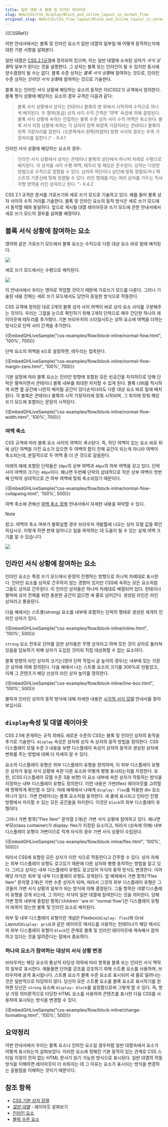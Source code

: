 ```yaml
---
title: 일반 대열 속 블록 및 인라인 레이아웃
slug: Web/CSS/CSS_display/Block_and_inline_layout_in_normal_flow
original_slug: Web/CSS/CSS_flow_layout/Block_and_inline_layout_in_normal_flow
---
```


{{CSSRef}}

이번 안내서에서는 블록 및 인라인 요소가 일반 대열의 일부일 때 어떻게 동작하는지에 대한 기본 사항을 살펴본다.

일반 대열은 [CSS 2.1규격](https://www.w3.org/TR/CSS2/visuren.html#normal-flow)에 정의되어 있으며, 이는 일반 대열에 소속된 상자가 *서식 상황*의 일부가 된다는 것을 설명한다. 그 상자는 블록 또는 인라인이 될 수 있지만 동시에 양수겸장이 될 수는 없다. 블록 수준 상자는 *블록 서식 상황*에 참여하는 것으로, 인라인 수준 상자는 *인라인 서식 상황*에 참여하는 것으로 기술한다.

블록 또는 인라인 서식 상황에 해당하는 요소의 동작은 이(CSS2.1) 규격에서 정의한다. 블록 형식 상황에 해당하는 요소의 경우 규격은 다음과 같다:

> 블록 서식 상황에서 상자는 컨테이너 블록의 맨 위에서 시작하여 수직으로 하나씩 배치된다. 두 형제(동급) 상자 사이 수직 간격은 '여백' 속성에 의해 결정된다. 블록 서식 상황에 속하는 인접하는 블록 수준 상자 사이 수직 여백은 축소된다.
> 블록 서식 지정 상황에 속하는 각 상자의 왼쪽 바깥족 가장자리는 콘테이너 블록의 왼쪽 가장자리를 접한다. (오른쪽에서 왼쪽\[아랍어] 방향 서식의 경우는 우측 가장자리를 접한다.)" - 9.4.1

인라인 서식 상황에 해당하는 요소의 경우:

> 인라인 서식 상황에서 상자는 콘테이너 블록의 상단에서 하나씩 차례로 수평으로 배치된다. 이 상자들 사이 수평 여백, 테두리 및 패딩은 준수된다. 상자는 다양한 방법으로 수직으로 정렬될 수 있다. 상자의 하단이나 상단에 맞춰 정렬되거나 텍스트의 기준선에 맞춰 정렬될 수 있다. 라인 형태를 띠는 여러 상자를 가두는 직사각형 영역을 라인 상자라고 한다. "- 9.4.2

CSS 2.1 규격은 문서를 가로쓰기와 세로 쓰기 모드로 기술하고 있다. 예를 들어 블록 상자 사이의 수직 거리를 기술한다. 블록 및 인라인 요소의 동작 방식은 세로 쓰기 모드에서 동작할 때와 동일하다. 앞으로 게시될 대열 레이아웃과 쓰기 모드에 관한 안내서에서 세로 쓰기 모드의 경우를 살펴볼 예정이다.

## 블록 서식 상황에 참여하는 요소

영어와 같은 가로쓰기 모드에서 블록 요소는 수직으로 다른 대상 요소 바로 밑에 배치된다.

![](mdn-horizontal.png)

세로 쓰기 모드에서는 수평으로 배치된다.

![](mdn-vertical.png)

이 안내서에서 우리는 영어로 작업할 것이기 때문에 가로쓰기 모드를 다룬다. 그러나 기술된 내용 전체는 세로 쓰기 모드에서도 당연히 동일한 방식으로 작동한다.

CSS 규격에 정의된 대로 2개의 블록 상자 사이 여백이 바로 상자 요소 사이를 구분해주는 것이다. 우리는 그점을 눈으로 확인하기 위해 2개의 단락으로 매우 간단한 하나의 레이아웃에 테두리를 추가했다. 기본 브라우저의 스타일시트는 상하 요소에 여백을 더하는 방식으로 단락 사이 간격을 추가한다.

{{EmbedGHLiveSample("css-examples/flow/block-inline/normal-flow.html", '100%', 700)}}

단락 요소의 여백을 `0`으로 설정하면, 테두리는 접촉한다.

{{EmbedGHLiveSample("css-examples/flow/block-inline/normal-flow-margin-zero.html", '100%', 700)}}

기본 설정에 따라 블록 요소는 인라인 방향에 포함된 모든 빈공간을 차지하므로 당해 단락은 펼쳐지면서 콘테이너 블록 내부를 최대한 차지할 수 있게 된다. 블록 너비를 적시하게 되면 옆 공간에 나란히 배치될 공간이 있다손치더라도 다른 대상 요소 바로 밑에 배치된다. 각 블록은 콘테이너 블록의 시작 가장자리에 맞춰 시작되며, 그 위치에 맞춰 해당 쓰기 모드에 포함되는 문장이 시작된다.

{{EmbedGHLiveSample("css-examples/flow/block-inline/normal-flow-width.html", '100%', 700)}}

### 여백 축소

CSS 규격에 따라 블록 요소 사이의 여백이 *축소*된다. 즉, 하단 여백이 있는 요소 바로 뒤에 상단 여백을 가진 요소가 있으면 두 여백의 합이 전체 공간이 되는게 아니라 여백이 축소되는데, 본질적으로 두 여백 중 더 큰 것으로 갈음한다.

아래의 예에 포함된 단락들은 `20px`의 상부 여백과 `40px`의 하부 여백을 갖고 있다. 단락 사이 여백의 크기는 `40px`이다. 왜냐면 두번째 단락의 상대적으로 작은 상부 여백이 첫번째 단락의 상대적으로 큰 하부 여백에 맞춰 축소되었기 때문이다.

{{EmbedGHLiveSample("css-examples/flow/block-inline/normal-flow-collapsing.html", '100%', 500)}}

여백 축소에 관해선 [여백 축소 정복](/ko/docs/Web/CSS/CSS_box_model/Mastering_margin_collapsing) 안내서에서 자세한 내용을 파악할 수 있다.

> [!NOTE]
> 참고: 여백의 축소 여부가 불확실할 경우 브라우저 개발툴에 나오는 상자 모델 값을 확인하십시오. 이렇게 하면 현재 일어나고 일을 파악하는 데 도움이 될 수 있는 실제 여백 크기를 알 수 있습니다.
>
> ![](box-model.png)

## 인라인 서식 상황에 참여하는 요소

인라인 요소는 특정 쓰기 모드에서 문장이 진행하는 방향으로 하나씩 차례대로 표시한다. 인라인 요소를 상자로 간주하지 않는 경향이 있지만 CSS에 속하는 모든 요소처럼 그들도 상자로 간주된다. 이 인라인 상자들은 하나씩 차례대로 배열되어 있다. 컨테이너 블락에 상자 전체를 위한 충분한 공간이 없으면 새 줄로 넘어간다. 생성된 라인은 라인 상자라고 통용된다.

다음 예에서는 스트롱(strong) 요소를 내부에 포함하는 단락의 형태로 생성된 세개의 인라인 상자가 있다.

{{EmbedGHLiveSample("css-examples/flow/block-inline/inline.html", '100%', 500)}}

`strong` 요소 전후로 단어를 감싼 상자들은 무명 상자라고 하며 모든 것이 상자로 둘러쳐 있음을 담보하기 위해 상자가 도입된 것이되 직접 대상화할 수 없는 요소이다.

블록 방향의 라인 상자의 크기는(영어 단락 작업시 글 높이의 경우)는 내부에 있는 가장 큰 상자에 의해 정의된다. 다음 예에서 나는 스트롱 요소의 크기를 300%로 만들었고, 이제 그 콘텐츠가 해당 선상의 라인 상자 높이를 정의한다.

{{EmbedGHLiveSample("css-examples/flow/block-inline/line-box.html", '100%', 500)}}

블락과 인라인 상자의 동작 방식에 대해 자세한 내용은 [시각적 서식 모델](/ko/docs/Web/CSS/Visual_formatting_model) 안내서를 찾아보십시요.

## `display`속성 및 대열 레이아웃

CSS 2.1에 존재하는 규칙 외에도 새로운 수준의 CSS는 블록 및 인라인 상자의 동작을 추가로 기술한다. `display` 속성은 상자와 상자 속 상자의 동작 방법을 정의한다. CSS 디스플레이 모델 수준 3 내용을 보면 디스플레이 속성이 상자의 동작과 생성된 상자에 변화를 주는 방법에 대해 더 자세히 알 수 있다.

요소의 디스플레이 유형은 외부 디스플레이 유형을 정의하며, 이 외부 디스플레이 유형은 상자가 동일 서식 상황에 속한 다른 요소와 어떻게 병행 표시되는지를 지정한다. 또한, (CSS 디스플레이 모델 수준 3을 보면) 이 요소 내부에 속한 상자가 작동하는 방식을 지정하는 내부 디스플레이 유형도 정의한다. 이런 내용은 가변(flex) 레이아웃를 고려할 때 명확하게 확인할 수 있다. 아래 예제에서 나에게 `display: flex`를 적용한 div 요소 하나가 있다. 가변 컨테이너는 블록 요소처럼 동작한다. 새 줄에 표시되고 인라인 진행 방향에서 차지할 수 있는 모든 공간을을 차지한다. 이것은 `block`의 외부 디스플레이 유형이다.

그러나 가변 항목("Flex Item" 문자열 2개)은 가변 서식 상황에 참여하고 있다. 왜냐면 부모(class container)가 display: flex가 지정된 요소이고, 따라서 (상속에 의해) 내부 디스플레이 유형이 가변이므로 직계 자식의 경우 가변 서식 상황이 수립된다.

{{EmbedGHLiveSample("css-examples/flow/block-inline/flex.html", '100%', 500)}}

따라서 CSS에 포함된 모든 상자가 이런 식으로 작동한다고 간주할 수 있다. 상자 자체는 외부 디스플레이 유형도 갖고있기 때문에 다른 상자와 병행 동작하는 방법을 알고 있다. 그리고 상자는 내부 디스플레이 유형도 갖고있어 자식의 동작 방식도 변경한다. 이어 해당 자식은 외부 및 내부 디스플레이 유형도 갖게된다. 앞 예제에서 가변 항목("Flex Item" 문자열 2개)은 가변 수준 상자가 되며, 따라서 그것의 외부 디스플레이 유형은 그것들이 가변 서식 상황의 일부가 되는 방식에 의해 결정된다. 그들 항목은 _대열_ 디스플레이 유형을 갖게 되는데, 그 의미는 자식이 일반 대열에 참여한다는 것을 의미한다. 당해 가변 항목 내부에 중첩된 항목('children' 'are in' 'normal flow')은 디스플레이 유형이 바뀌지 않는한 블록 및 인라인 요소로 배치된다.

외부 및 내부 디스플레이 유형이란 개념은 Flexbox(`display: flex`)와 Grid Layout(`display: grid`)과 같은 레이아웃 메서드를 사용하는 컨테이너가 해당 메서드의 외부 디스플레이 유형이 `block`인 관계로 블록 및 인라인 레이아웃에 계속해서 참여하고 있다는 것을 알려준다는 점에서 중요하다.

### 하나의 요소가 참여하는 대상의 서식 상황 변경

브라우저는 해당 요소의 통상적 타당성 여하에 따라 항목을 블록 또는 인라인 서식 맥락의 일부로 표시한다. 예들들면 단어를 강조를 강조하기 위해 스트롱 요소를 사용하며, 브라우저에 굵게 표시됩니다. 스트롱 요소가 블록 수준 요소로 표시되어 새 줄로 밀려나는 것은 일반적으로 타당하지 않다. 당신이 모든 스트롱 요소를 블록 요소로 표시하기를 원하면 당신은 `strong` 요소에 `display: block`를 설정함으로써 그렇게 할 수 있다. 즉, 항상 가장 의미론적으로 타당한 HTML 요소를 사용하여 콘텐츠를 표시한 다음 CSS를 사용하여 표시되는 방식을 변경할 수 있다.

{{EmbedGHLiveSample("css-examples/flow/block-inline/change-formatting.html", '100%', 500)}}

## 요약정리

이번 안내서에서 우리는 블록 요소나 인라인 요소일 경우처럼 일반 대열속에서 요소가 어떻게 표시되는지 살펴보았다. 이러한 요소에 정해진 기본 동작이 있는 관계로 CSS 스타일 지정이 전혀 없는 HTML 문서가 읽기 가능한 방식으로 표시된다. 일반 대열의 작동 방식을 이해하면 레이아웃이 더 쉬워지는 데 그 이유는 요소가 표시되는 방식을 변경하는 출발점을 이해하는 것이기 때문이다.

## 참조 항목

- [CSS 기본 상자 모델](/ko/docs/Web/CSS/CSS_box_model)
- _[일반 대열](/ko/docs/Learn/CSS/CSS_layout/Normal_Flow)_ - 레이아웃 살펴보기
- [인라인 요소](/ko/docs/Glossary/Inline-level_content)
- [블락 수준 요소](/ko/docs/Glossary/Block-level_content)
